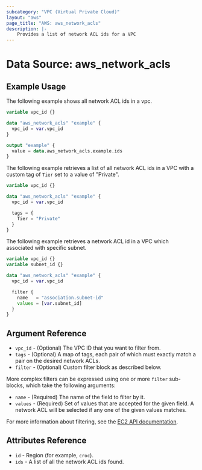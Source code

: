 ```yaml
---
subcategory: "VPC (Virtual Private Cloud)"
layout: "aws"
page_title: "AWS: aws_network_acls"
description: |-
    Provides a list of network ACL ids for a VPC
---
```


# Data Source: aws_network_acls

## Example Usage

The following example shows all network ACL ids in a vpc.

```terraform
variable vpc_id {}

data "aws_network_acls" "example" {
  vpc_id = var.vpc_id
}

output "example" {
  value = data.aws_network_acls.example.ids
}
```

The following example retrieves a list of all network ACL ids in a VPC with a custom
tag of `Tier` set to a value of "Private".

```terraform
variable vpc_id {}

data "aws_network_acls" "example" {
  vpc_id = var.vpc_id

  tags = {
    Tier = "Private"
  }
}
```

The following example retrieves a network ACL id in a VPC which associated
with specific subnet.

```terraform
variable vpc_id {}
variable subnet_id {}

data "aws_network_acls" "example" {
  vpc_id = var.vpc_id

  filter {
    name   = "association.subnet-id"
    values = [var.subnet_id]
  }
}
```

## Argument Reference

* `vpc_id` - (Optional) The VPC ID that you want to filter from.
* `tags` - (Optional) A map of tags, each pair of which must exactly match
  a pair on the desired network ACLs.
* `filter` - (Optional) Custom filter block as described below.

More complex filters can be expressed using one or more `filter` sub-blocks,
which take the following arguments:

* `name` - (Required) The name of the field to filter by it.
* `values` - (Required) Set of values that are accepted for the given field.
  A network ACL will be selected if any one of the given values matches.

For more information about filtering, see the [EC2 API documentation][describe-network-acls].

## Attributes Reference

* `id` - Region (for example, `croc`).
* `ids` - A list of all the network ACL ids found.

[describe-network-acls]: https://docs.cloud.croc.ru/en/api/ec2/network_acls/DescribeNetworkAcls.html

